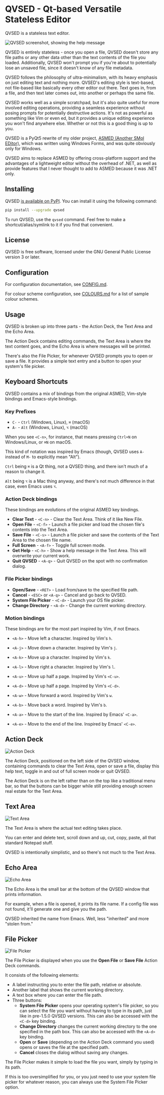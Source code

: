 # QVSED - Qt-based Versatile Stateless Editor

QVSED is a stateless text editor.

![QVSED screenshot, showing the help message](screenshots/qvsed-screenshot.png)

QVSED is entirely stateless - once you open a file, QVSED doesn't store any file paths or any other data other than the text contents of the file you loaded.
Additionally, QVSED won't prompt you if you're about to potentially lose an unsaved file, since it doesn't know of any file metadata.

QVSED follows the philosophy of ultra-minimalism, with its heavy emphasis on just editing text and nothing more.
QVSED's editing style is text-based, not file-based like basically every other editor out there.
Text goes in, from a file, and then text later comes out, into another or perhaps the same file.

QVSED works well as a simple scratchpad, but it's also quite useful for more involved editing operations, providing a seamless experience without posing prompts for potentially destructive actions.
It's not as powerful as something like Vim or even ed, but it provides a unique editing experience you won't find anywhere else. Whether or not this is a good thing is up to you.

QVSED is a PyQt5 rewrite of my older project, [ASMED (Another SMol EDitor)](https://github.com/That1M8Head/ASMED), which was written using Windows Forms, and was quite obviously only for Windows.

QVSED aims to replace ASMED by offering cross-platform support and the advantages of a lightweight editor without the overhead of .NET, as well as provide features that I never thought to add to ASMED because it was .NET only.

## Installing

QVSED [is available on PyPI](https://pypi.org/project/QVSED/). You can install it using the following command:

```bash
pip install --upgrade qvsed
```

To run QVSED, use the `qvsed` command. Feel free to make a shortcut/alias/symlink to it if you find that convenient.

## License

QVSED is free software, licensed under the GNU General Public License version 3 or later.

## Configuration

For configuration documentation, see [CONFIG.md](CONFIG.md).

For colour scheme configuration, see [COLOURS.md](COLOURS.md) for a list of sample colour schemes.

## Usage

QVSED is broken up into three parts - the Action Deck, the Text Area and the Echo Area.

The Action Deck contains editing commands, the Text Area is where the text content goes, and the Echo Area is where messages will be printed.

There's also the File Picker, for whenever QVSED prompts you to open or save a file. It provides a simple text entry and a button to open your system's file picker.

## Keyboard Shortcuts

QVSED contains a mix of bindings from the original ASMED, Vim-style bindings and Emacs-style bindings.

### Key Prefixes

+ `C-` - `Ctrl` (Windows, Linux), `⌘` (macOS)
+ `A-` - `Alt` (Windows, Linux), `⌥` (macOS)

When you see `<C-n>`, for instance, that means pressing `Ctrl+N` on Windows/Linux, or `⌘N` on macOS.

This kind of notation was inspired by Emacs (though, QVSED uses `A-` instead of `M-` to explicitly mean "Alt").

`Ctrl` being `⌘` is a Qt thing, not a QVSED thing, and there isn't much of a reason to change it.

`Alt` being `⌥` is a Mac thing anyway, and there's not much difference in that case, even Emacs uses `⌥`.

### Action Deck bindings

These bindings are evolutions of the original ASMED key bindings.

+ **Clear Text** - `<C-n>` - Clear the Text Area. Think of it like New File.
+ **Open File** - `<C-f>` - Launch a file picker and load the chosen file's contents into the Text Area.
+ **Save File** - `<C-s>` - Launch a file picker and save the contents of the Text Area to the chosen file name.
+ **Full Screen** - `<A-f>` - Toggle full screen mode.
+ **Get Help** - `<C-h>` - Show a help message in the Text Area. This will overwrite your current work.
+ **Quit QVSED**  - `<A-q>` - Quit QVSED on the spot with no confirmation dialog.

### File Picker bindings

+ **Open/Save** - `<RET>` - Load from/save to the specified file path.
+ **Cancel** - `<ESC>` or `<A-q>` - Cancel and go back to QVSED.
+ **System File Picker**  - `<C-d>` - Launch your OS file picker.
+ **Change Directory**  - `<A-d>` - Change the current working directory.

### Motion bindings

These bindings are for the most part inspired by Vim, if not Emacs.

+ `<A-h>` - Move left a character. Inspired by Vim's `h`.
+ `<A-j>` - Move down a character. Inspired by Vim's `j`.
+ `<A-k>` - Move up a character. Inspired by Vim's `k`.
+ `<A-l>` - Move right a character. Inspired by Vim's `l`.

+ `<A-u>` - Move up half a page. Inspired by Vim's `<C-u>`.
+ `<A-d>` - Move up half a page. Inspired by Vim's `<C-d>`.

+ `<A-w>` - Move forward a word. Inspired by Vim's `w`.
+ `<A-b>` - Move back a word. Inspired by Vim's `b`.

+ `<A-a>` - Move to the start of the line. Inspired by Emacs' `<C-a>`.
+ `<A-e>` - Move to the end of the line. Inspired by Emacs' `<C-e>`.

## Action Deck

![Action Deck](screenshots/action-deck-screenshot.png)

The Action Deck, positioned on the left side of the QVSED window, containing commands to clear the Text Area, open or save a file, display this help text, toggle in and out of full screen mode or quit QVSED.

The Action Deck is on the left rather than on the top like a traditional menu bar, so that the buttons can be bigger while still providing enough screen real estate for the Text Area.

## Text Area

![Text Area](screenshots/text-area-screenshot.png)

The Text Area is where the actual text editing takes place.

You can enter and delete text, scroll down and up, cut, copy, paste, all that standard Notepad stuff.

QVSED is intentionally simplistic, and so there's not much to the Text Area.

## Echo Area

![Echo Area](screenshots/echo-area-screenshot.png)

The Echo Area is the small bar at the bottom of the QVSED window that prints information.

For example, when a file is opened, it prints its file name. If a config file was not found, it'll generate one and give you the path.

QVSED inherited the name from Emacs. Well, less "inherited" and more "stolen from."

## File Picker

![File Picker](screenshots/file-picker-screenshot.png)

The File Picker is displayed when you use the **Open File** or **Save File** Action Deck commands.

It consists of the following elements:

+ A label instructing you to enter the file path, relative or absolute.
+ Another label that shows the current working directory.
+ A text box where you can enter the file path.
+ Three buttons:
  + **System File Picker** opens your operating system's file picker, so you can select the file you want without having to type in its path, just like in pre-1.5.0 QVSED versions. This can also be accessed with the `<C-d>` key binding.
  + **Change Directory** changes the current working directory to the one specified in the path box. This can also be accessed with the `<A-d>` key binding.
  + **Open** or **Save** (depending on the Action Deck command you used) opens or saves the file at the specified path.
  + **Cancel** closes the dialog without saving any changes.

The File Picker makes it simple to load the file you want, simply by typing in its path.

If this is too oversimplified for you, or you just need to use your system file picker for whatever reason, you can always use the System File Picker option.
